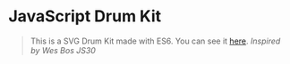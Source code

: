 # JavaScript Drum Kit

> This is a SVG Drum Kit made with ES6. You can see it [here](https://karolinedealencar.github.io/JS-drum-kit/).
> *Inspired by Wes Bos JS30*
